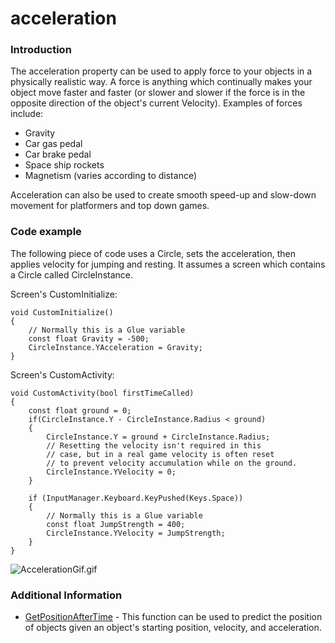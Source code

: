 # acceleration

### Introduction

The acceleration property can be used to apply force to your objects in a physically realistic way. A force is anything which continually makes your object move faster and faster (or slower and slower if the force is in the opposite direction of the object's current Velocity). Examples of forces include:

* Gravity
* Car gas pedal
* Car brake pedal
* Space ship rockets
* Magnetism (varies according to distance)

Acceleration can also be used to create smooth speed-up and slow-down movement for platformers and top down games.

### Code example

The following piece of code uses a Circle, sets the acceleration, then applies velocity for jumping and resting. It assumes a screen which contains a Circle called CircleInstance.

Screen's CustomInitialize:

```
void CustomInitialize()
{
    // Normally this is a Glue variable
    const float Gravity = -500;
    CircleInstance.YAcceleration = Gravity;
}
```

Screen's CustomActivity:

```
void CustomActivity(bool firstTimeCalled)
{
    const float ground = 0;
    if(CircleInstance.Y - CircleInstance.Radius < ground)
    {
        CircleInstance.Y = ground + CircleInstance.Radius;
        // Resetting the velocity isn't required in this
        // case, but in a real game velocity is often reset
        // to prevent velocity accumulation while on the ground.
        CircleInstance.YVelocity = 0;
    }

    if (InputManager.Keyboard.KeyPushed(Keys.Space))
    {
        // Normally this is a Glue variable
        const float JumpStrength = 400;
        CircleInstance.YVelocity = JumpStrength;
    }
}
```

![AccelerationGif.gif](../../../../media/migrated_media-AccelerationGif.gif)

### Additional Information

* [GetPositionAfterTime](../../../../frb/docs/index.php) - This function can be used to predict the position of objects given an object's starting position, velocity, and acceleration.
